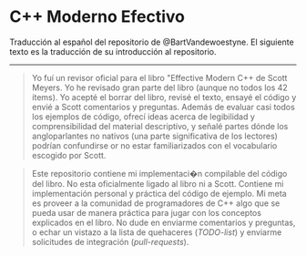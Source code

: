 ﻿# C++ Moderno Efectivo

Traducción al español del repositorio de @BartVandewoestyne.
El siguiente texto es la traducción de su introducción al repositorio.

----

> Yo fuí un revisor oficial para el libro "Effective Modern C++
 de Scott Meyers.
> Yo he revisado gran parte del libro (aunque no todos los 42 ítems).
> Yo acepté el borrar del libro, revisé el texto, ensayé el código y envié a Scott comentarios y preguntas.
> Además de evaluar casi todos los ejemplos de código, ofrecí ideas acerca de legibilidad y comprensibilidad del material descriptivo, y señalé partes dónde los angloparlantes no nativos (una parte significativa de los lectores) podrían confundirse or no estar familiarizados con el vocabulario escogido por Scott.

> Este repositorio contiene mi implementaci�n compilable del código del libro.
> No esta oficialmente ligado al libro ni a Scott.
> Contiene mi implementación personal y práctica del código de ejemplo.
> Mi meta es proveer a la comunidad de programadores de C++ algo que se pueda usar de manera práctica para jugar con los conceptos explicados en el libro.
> No dude en enviarme comentarios y preguntas, o echar un vistazo a la lista de quehaceres (*TODO-list*) y enviarme solicitudes de integración (*pull-requests*).
